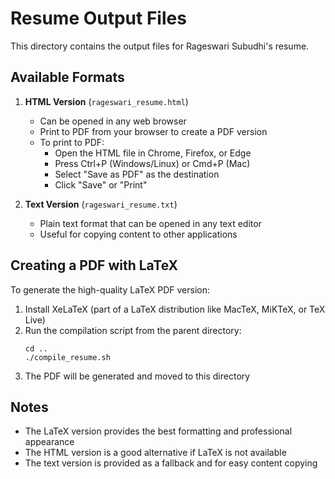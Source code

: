 # Resume Output Files

This directory contains the output files for Rageswari Subudhi's resume.

## Available Formats

1. **HTML Version** (`rageswari_resume.html`)
   - Can be opened in any web browser
   - Print to PDF from your browser to create a PDF version
   - To print to PDF:
     - Open the HTML file in Chrome, Firefox, or Edge
     - Press Ctrl+P (Windows/Linux) or Cmd+P (Mac)
     - Select "Save as PDF" as the destination
     - Click "Save" or "Print"

2. **Text Version** (`rageswari_resume.txt`)
   - Plain text format that can be opened in any text editor
   - Useful for copying content to other applications

## Creating a PDF with LaTeX

To generate the high-quality LaTeX PDF version:

1. Install XeLaTeX (part of a LaTeX distribution like MacTeX, MiKTeX, or TeX Live)
2. Run the compilation script from the parent directory:
   ```
   cd ..
   ./compile_resume.sh
   ```
3. The PDF will be generated and moved to this directory

## Notes

- The LaTeX version provides the best formatting and professional appearance
- The HTML version is a good alternative if LaTeX is not available
- The text version is provided as a fallback and for easy content copying
